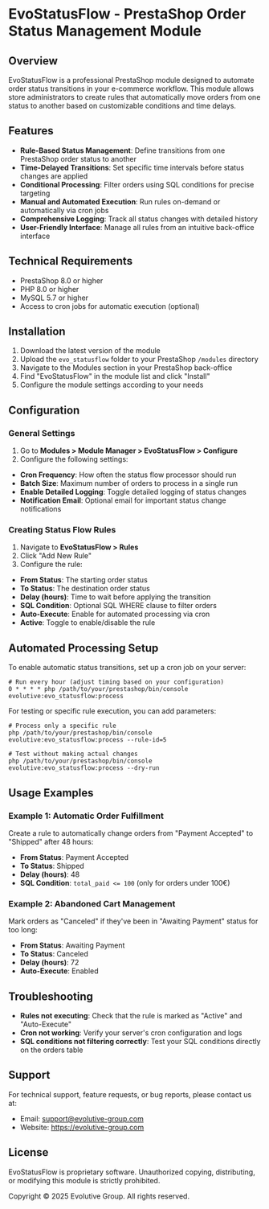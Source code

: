 # EvoStatusFlow - PrestaShop Order Status Management Module

## Overview

EvoStatusFlow is a professional PrestaShop module designed to automate order status transitions in your e-commerce workflow. This module allows store administrators to create rules that automatically move orders from one status to another based on customizable conditions and time delays.

## Features

- **Rule-Based Status Management**: Define transitions from one PrestaShop order status to another
- **Time-Delayed Transitions**: Set specific time intervals before status changes are applied
- **Conditional Processing**: Filter orders using SQL conditions for precise targeting
- **Manual and Automated Execution**: Run rules on-demand or automatically via cron jobs
- **Comprehensive Logging**: Track all status changes with detailed history
- **User-Friendly Interface**: Manage all rules from an intuitive back-office interface

## Technical Requirements

- PrestaShop 8.0 or higher
- PHP 8.0 or higher
- MySQL 5.7 or higher
- Access to cron jobs for automatic execution (optional)

## Installation

1. Download the latest version of the module
2. Upload the `evo_statusflow` folder to your PrestaShop `/modules` directory
3. Navigate to the Modules section in your PrestaShop back-office
4. Find "EvoStatusFlow" in the module list and click "Install"
5. Configure the module settings according to your needs

## Configuration

### General Settings

1. Go to **Modules > Module Manager > EvoStatusFlow > Configure**
2. Configure the following settings:
  - **Cron Frequency**: How often the status flow processor should run
  - **Batch Size**: Maximum number of orders to process in a single run
  - **Enable Detailed Logging**: Toggle detailed logging of status changes
  - **Notification Email**: Optional email for important status change notifications

### Creating Status Flow Rules

1. Navigate to **EvoStatusFlow > Rules**
2. Click "Add New Rule"
3. Configure the rule:
  - **From Status**: The starting order status
  - **To Status**: The destination order status
  - **Delay (hours)**: Time to wait before applying the transition
  - **SQL Condition**: Optional SQL WHERE clause to filter orders
  - **Auto-Execute**: Enable for automated processing via cron
  - **Active**: Toggle to enable/disable the rule

## Automated Processing Setup

To enable automatic status transitions, set up a cron job on your server:

```
# Run every hour (adjust timing based on your configuration)
0 * * * * php /path/to/your/prestashop/bin/console evolutive:evo_statusflow:process
```

For testing or specific rule execution, you can add parameters:

```
# Process only a specific rule
php /path/to/your/prestashop/bin/console evolutive:evo_statusflow:process --rule-id=5

# Test without making actual changes
php /path/to/your/prestashop/bin/console evolutive:evo_statusflow:process --dry-run
```

## Usage Examples

### Example 1: Automatic Order Fulfillment

Create a rule to automatically change orders from "Payment Accepted" to "Shipped" after 48 hours:

- **From Status**: Payment Accepted
- **To Status**: Shipped
- **Delay (hours)**: 48
- **SQL Condition**: `total_paid <= 100` (only for orders under 100€)

### Example 2: Abandoned Cart Management

Mark orders as "Canceled" if they've been in "Awaiting Payment" status for too long:

- **From Status**: Awaiting Payment
- **To Status**: Canceled
- **Delay (hours)**: 72
- **Auto-Execute**: Enabled

## Troubleshooting

- **Rules not executing**: Check that the rule is marked as "Active" and "Auto-Execute"
- **Cron not working**: Verify your server's cron configuration and logs
- **SQL conditions not filtering correctly**: Test your SQL conditions directly on the orders table

## Support

For technical support, feature requests, or bug reports, please contact us at:

- Email: support@evolutive-group.com
- Website: https://evolutive-group.com

## License

EvoStatusFlow is proprietary software. Unauthorized copying, distributing, or modifying this module is strictly prohibited.

Copyright © 2025 Evolutive Group. All rights reserved.
